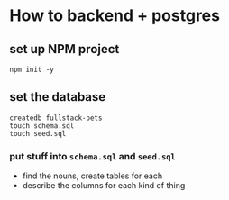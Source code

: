 # How to backend + postgres

## set up NPM project

```
npm init -y
```

## set the database

```
createdb fullstack-pets
touch schema.sql
touch seed.sql
```

### put stuff into `schema.sql` and `seed.sql`

- find the nouns, create tables for each
- describe the columns for each kind of thing
